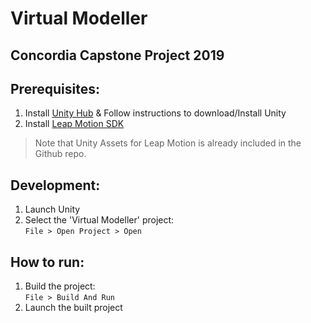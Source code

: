 # Virtual Modeller
Concordia Capstone Project 2019
----------------------------
## Prerequisites:

1. Install [Unity Hub](https://store.unity.com/download) & Follow instructions to download/Install Unity
2. Install [Leap Motion SDK](https://warehouse.leapmotion.com/apps/4621/download)
>  Note that Unity Assets for Leap Motion is already included in the Github repo.

## Development:

1. Launch Unity
2. Select the 'Virtual Modeller' project:\
`File > Open Project > Open` 

## How to run:
1. Build the project:\
`File > Build And Run`
2. Launch the built project
